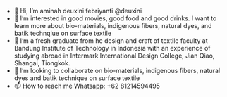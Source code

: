 - 👋 Hi, I’m aminah deuxini febriyanti @deuxini
- 👀 I’m interested in good movies, good food and good drinks.  I want to learn more about bio-materials, indigenous fibers, natural dyes, and batik technqiue on surface textile
- 🌱 I’m a fresh graduate from he design and craft of textile faculty at Bandung Institute of Technology in Indonesia with an experience of studying abroad in Intermark International Design College, Jian Qiao, Shangai, Tiongkok.
- 💞️ I’m looking to collaborate on bio-materials, indigenous fibers, natural dyes and batik technique on surface textile
- 📫 How to reach me Whatsapp: +62 81214594495 

<!---
deuxini/deuxini is a ✨ special ✨ repository because its `README.md` (this file) appears on your GitHub profile.
You can click the Preview link to take a look at your changes.
--->
